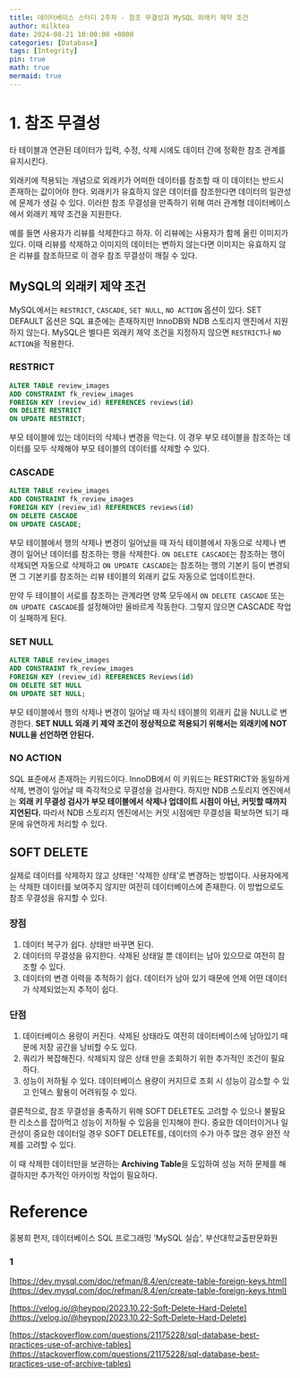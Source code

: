 ```yaml
---
title: 데이터베이스 스터디 2주차 - 참조 무결성과 MySQL 외래키 제약 조건
author: milktea
date: 2024-08-21 10:00:00 +0800
categories: [Database]
tags: [Integrity]
pin: true
math: true
mermaid: true
---
```


# 1. 참조 무결성
타 테이블과 연관된 데이터가 입력, 수정, 삭제 시에도 데이터 간에 정확한 참조 관계를 유지시킨다.

외래키에 적용되는 개념으로 외래키가 어떠한 데이터를 참조할 때 이 데이터는 반드시 존재하는 값이어야 한다.
외래키가 유효하지 않은 데이터를 참조한다면 데이터의 일관성에 문제가 생길 수 있다.
이러한 참조 무결성을 만족하기 위해 여러 관계형 데이터베이스에서 외래키 제약 조건을 지원한다.

예를 들면 사용자가 리뷰를 삭제한다고 하자.
이 리뷰에는 사용자가 함께 올린 이미지가 있다.
이때 리뷰를 삭제하고 이미지의 데이터는 변하지 않는다면 이미지는 유효하지 않은 리뷰를 참조하므로 이 경우 참조 무결성이 깨질 수 있다.

## MySQL의 외래키 제약 조건
MySQL에서는 `RESTRICT`, `CASCADE`, `SET NULL`, `NO ACTION` 옵션이 있다.
SET DEFAULT 옵션은 SQL 표준에는 존재하지만 InnoDB와 NDB 스토리지 엔진에서 지원하지 않는다.
MySQL은 별다른 외래키 제약 조건을 지정하지 않으면 `RESTRICT`나 `NO ACTION`을 적용한다. 

### RESTRICT
```sql
ALTER TABLE review_images
ADD CONSTRAINT fk_review_images
FOREIGN KEY (review_id) REFERENCES reviews(id)
ON DELETE RESTRICT
ON UPDATE RESTRICT;
```

부모 테이블에 있는 데이터의 삭제나 변경을 막는다.
이 경우 부모 테이블을 참조하는 데이터를 모두 삭제해야 부모 테이블의 데이터를 삭제할 수 있다.

### CASCADE
```sql
ALTER TABLE review_images
ADD CONSTRAINT fk_review_images
FOREIGN KEY (review_id) REFERENCES reviews(id)
ON DELETE CASCADE
ON UPDATE CASCADE;
```

부모 테이블에서 행의 삭제나 변경이 일어났을 때 자식 테이블에서 자동으로 삭제나 변경이 일어난 데이터를 참조하는 행을 삭제한다.
`ON DELETE CASCADE`는 참조하는 행이 삭제되면 자동으로 삭제하고 `ON UPDATE CASCADE`는 참조하는 행의 기본키 등이 변경되면 그 기본키를 참조하는 리뷰 테이블의 외래키 값도 자동으로 업데이트한다.

만약 두 테이블이 서로를 참조하는 관계라면 양쪽 모두에서 `ON DELETE CASCADE` 또는 `ON UPDATE CASCADE`를 설정해야만 올바르게 작동한다.
그렇지 않으면 CASCADE 작업이 실패하게 된다. 

### SET NULL
```sql
ALTER TABLE review_images
ADD CONSTRAINT fk_review_images
FOREIGN KEY (review_id) REFERENCES Reviews(id)
ON DELETE SET NULL
ON UPDATE SET NULL;
```

부모 테이블에서 행의 삭제나 변경이 일어날 때 자식 테이블의 외래키 값을 NULL로 변경한다.
**SET NULL 외래 키 제약 조건이 정상적으로 적용되기 위해서는 외래키에 NOT NULL을 선언하면 안된다.**

### NO ACTION
SQL 표준에서 존재하는 키워드이다.
InnoDB에서 이 키워드는 RESTRICT와 동일하게 삭제, 변경이 일어날 때 즉각적으로 무결성을 검사한다.
하지만 NDB 스토리지 엔진에서는 **외래 키 무결성 검사가 부모 테이블에서 삭제나 업데이트 시점이 아닌, 커밋할 때까지 지연된다.**
따라서 NDB 스토리지 엔진에서는 커밋 시점에만 무결성을 확보하면 되기 때문에 유연하게 처리할 수 있다.

## SOFT DELETE
실제로 데이터를 삭제하지 않고 상태만 '삭제한 상태'로 변경하는 방법이다.
사용자에게는 삭제한 데이터를 보여주지 않지만 여전히 데이터베이스에 존재한다.
이 방법으로도 참조 무결성을 유지할 수 있다.

### 장점
1. 데이터 복구가 쉽다. 상태만 바꾸면 된다.
2. 데이터의 무결성을 유지한다. 삭제된 상태일 뿐 데이터는 남아 있으므로 여전히 참조할 수 있다.
3. 데이터의 변경 이력을 추적하기 쉽다. 데이터가 남아 있기 때문에 언제 어떤 데이터가 삭제되었는지 추적이 쉽다.

### 단점
1. 데이터베이스 용량이 커진다. 삭제된 상태라도 여전히 데이터베이스에 남아있기 때문에 저장 공간을 낭비할 수도 있다.
2. 쿼리가 복잡해진다. 삭제되지 않은 상태 만을 조회하기 위한 추가적인 조건이 필요하다.
3. 성능이 저하될 수 있다. 데이터베이스 용량이 커지므로 조회 시 성능이 감소할 수 있고 인덱스 활용이 어려워질 수 있다.

결론적으로, 참조 무결성을 충족하기 위해 SOFT DELETE도 고려할 수 있으나 불필요한 리소스를 잡아먹고 성능이 저하될 수 있음을 인지해야 한다.
중요한 데이터이거나 일관성이 중요한 데이터일 경우 SOFT DELETE를, 데이터의 수가 아주 많은 경우 완전 삭제를 고려할 수 있다.

이 때 삭제한 데이터만을 보관하는 **Archiving Table**을 도입하여 성능 저하 문제를 해결하지만 추가적인 아카이빙 작업이 필요하다.


# Reference
홍봉희 편저, 데이터베이스 SQL 프로그래밍 'MySQL 실습', 부산대학교출판문화원

### 1
[https://dev.mysql.com/doc/refman/8.4/en/create-table-foreign-keys.html](https://dev.mysql.com/doc/refman/8.4/en/create-table-foreign-keys.html)

[https://velog.io/@heypop/2023.10.22-Soft-Delete-Hard-Delete](https://velog.io/@heypop/2023.10.22-Soft-Delete-Hard-Delete)

[https://stackoverflow.com/questions/21175228/sql-database-best-practices-use-of-archive-tables](https://stackoverflow.com/questions/21175228/sql-database-best-practices-use-of-archive-tables)


